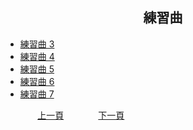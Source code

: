 ﻿---
---
<h2 align="center">練習曲</h2>


* [練習曲 3](./Practice03.md)
* [練習曲 4](./Practice04.md)
* [練習曲 5](./Practice05.md)
* [練習曲 6](./Practice06.md)
* [練習曲 7](./Practice07.md)

&nbsp;&nbsp;&nbsp;&nbsp;&nbsp;&nbsp;&nbsp;&nbsp;&nbsp;&nbsp;&nbsp;&nbsp;
[上一頁](about)
&nbsp;&nbsp;&nbsp;&nbsp;&nbsp;&nbsp;&nbsp;&nbsp;&nbsp;&nbsp;&nbsp;&nbsp;
[下一頁](Practice03)
